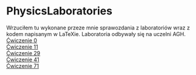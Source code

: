 # PhysicsLaboratories
Wrzuciłem tu wykonane przeze mnie sprawozdania z laboratoriów wraz z kodem napisanym w LaTeXie. Laboratoria odbywały się na uczelni AGH.  
<a href="https://github.com/LucasJezap/PhysicsLaboratories/tree/master/%C4%86wiczenie%200"> Ćwiczenie 0  
<a href="https://github.com/LucasJezap/PhysicsLaboratories/tree/master/%C4%86wiczenie%2011"> Ćwiczenie 11  
<a href="https://github.com/LucasJezap/PhysicsLaboratories/tree/master/%C4%86wiczenie%2029"> Ćwiczenie 29  
<a href="https://github.com/LucasJezap/PhysicsLaboratories/tree/master/%C4%86wiczenie%2041"> Ćwiczenie 41  
<a href="https://github.com/LucasJezap/PhysicsLaboratories/tree/master/%C4%86wiczenie%2071"> Ćwiczenie 71
